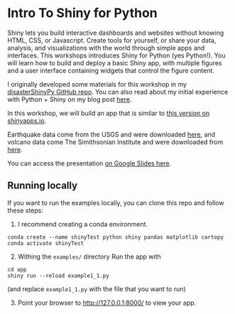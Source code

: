# Intro To Shiny for Python
Shiny lets you build interactive dashboards and websites without knowing HTML, CSS, or Javascript. Create tools for yourself, or share your data, analysis, and visualizations with the world through simple apps and interfaces. This workshops introduces Shiny for Python (yes Python!).  You will learn how to build and deploy a basic Shiny app, with multiple figures and a user interface containing widgets that control the figure content.

I originally developed some materials for this workshop in my [disasterShinyPy GitHub repo](https://github.com/ageller/disasterShinyPy).  You can also read about my initial experience with Python + Shiny on my blog post [here](https://sites.northwestern.edu/researchcomputing/2023/04/12/experimenting-with-shiny-for-python/).

In this workshop, we will build an app that is similar to [this version on shinyapps.io](https://ageller.shinyapps.io/disasterpy/).

Earthquake data come from the USGS and were downloaded [here](https://www.kaggle.com/datasets/thedevastator/uncovering-geophysical-insights-analyzing-usgs-e), and volcano data come The Simithsonian Institute and were downloaded from [here](https://www.kaggle.com/datasets/jessemostipak/volcano-eruptions).

You can access the presentation [on Google Slides here](https://docs.google.com/presentation/d/1XEwFZRhWh1zjKL4oQAqYKrUFbs1Ij8wT/edit?usp=sharing&ouid=100526071325620132362&rtpof=true&sd=true). 


## Running locally

If you want to run the examples locally, you can clone this repo and follow these steps:

1. I recommend creating a conda environment.  
```
conda create --name shinyTest python shiny pandas matplotlib cartopy
conda activate shinyTest
```

2. Withing the `examples/` directory Run  the app with 
```
cd app
shiny run --reload example1_1.py
```

(and replace `example1_1.py` with the file that you want to run)

3. Point your browser to http://127.0.0.1:8000/ to view your app.
